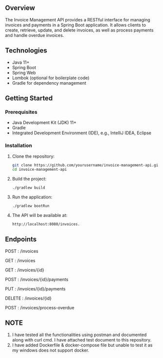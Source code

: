 ## Overview

The Invoice Management API provides a RESTful interface for managing invoices and payments in a Spring Boot application. It allows clients to create, retrieve, update, and delete invoices, as well as process payments and handle overdue invoices.

## Technologies

- Java 11+
- Spring Boot
- Spring Web
- Lombok (optional for boilerplate code)
- Gradle for dependency management

## Getting Started

### Prerequisites

- Java Development Kit (JDK) 11+
- Gradle
- Integrated Development Environment (IDE), e.g., IntelliJ IDEA, Eclipse

### Installation

1. Clone the repository:
   ```bash
   git clone https://github.com/yourusername/invoice-management-api.git
   cd invoice-management-api

2. Build the project:
   ```bash
   ./gradlew build 

3. Run the application:
   ```bash
   ./gradlew bootRun

3. The API will be available at:
   ```bash
   http://localhost:8080/invoices.


## Endpoints
POST : /invoices

GET : /invoices

GET : /invoices/{id}

POST : /invoices/{id}/payments

PUT : /invoices/{id}/payments

DELETE : /invoices/{id}

POST : /invoices/process-overdue

## NOTE
1. I have tested all the functionalities using postman and documented along with curl cmd. I have attached test document to this repository.
2. I have added Dockerfile & docker-compose file but unable to test it as my windows does not support docker.
